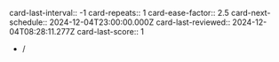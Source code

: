 card-last-interval:: -1
card-repeats:: 1
card-ease-factor:: 2.5
card-next-schedule:: 2024-12-04T23:00:00.000Z
card-last-reviewed:: 2024-12-04T08:28:11.277Z
card-last-score:: 1

- /